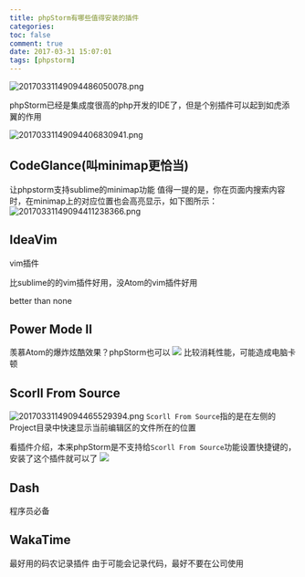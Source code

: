 ```yaml
---
title: phpStorm有哪些值得安装的插件
categories:
toc: false
comment: true
date: 2017-03-31 15:07:01
tags: [phpstorm]
---
```



![20170331149094486050078.png](/images/20170331149094486050078.png)

phpStorm已经是集成度很高的php开发的IDE了，但是个别插件可以起到如虎添翼的作用

<!--more-->

![20170331149094406830941.png](/images/20170331149094406830941.png)

## CodeGlance(叫minimap更恰当)

让phpstorm支持sublime的minimap功能
值得一提的是，你在页面内搜索内容时，在minimap上的对应位置也会高亮显示，如下图所示：
![20170331149094411238366.png](/images/20170331149094411238366.png)

## IdeaVim
vim插件

比sublime的的vim插件好用，没Atom的vim插件好用

better than none

## Power Mode II

羡慕Atom的爆炸炫酷效果？phpStorm也可以
![](/images/QQ20170331-152717.gif)
比较消耗性能，可能造成电脑卡顿

## Scorll From Source
![20170331149094465529394.png](/images/20170331149094465529394.png)
`Scorll From Source`指的是在左侧的Project目录中快速显示当前编辑区的文件所在的位置

看插件介绍，本来phpStorm是不支持给`Scorll From Source`功能设置快捷键的，安装了这个插件就可以了
![](/images/QQ20170331-154904-HD.gif)

## Dash
程序员必备

## WakaTime

最好用的码农记录插件
由于可能会记录代码，最好不要在公司使用


